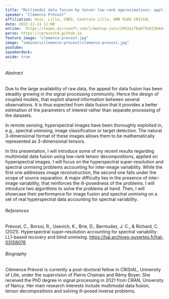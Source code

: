 ```yaml
---
title: "Multimodal data fusion by tensor low-rank approximations: applications in remote sensing"
speaker: "Clémence Prévost"
affiliation: Univ. Lille, CNRS, Centrale Lille, UMR 9189 CRIStAL
date: 2022-11-11 11:00
online:  https://teams.microsoft.com/l/meetup-join/19%3a178a6f926336444088eb120e42476f36%40thread.tacv2/1641214133727?context=%7b%22Tid%22%3a%2261f3e3b8-9b52-433a-a4eb-c67334ce54d5%22%2c%22Oid%22%3a%22e7e16d6d-f879-4a2c-9797-8c1ec43541f4%22%7d
perso: https://cprevost4.github.io
feature_image: "clemence-prevost.jpg"
image: "seminars/clemence-prevost/clemence-prevost.jpg"
youtube: 
speakerdeck: 
aside: true
---
```


###### Abstract

Due to the large availability of raw data, the appeal for data fusion has been
steadily growing in the signal processing community. Hence the design of coupled
models, that exploit shared information between several observations. It is thus
expected from data fusion that it provides a better estimation of the parameters
of interest rather than separate processing of the datasets.

In remote sensing, hyperspectral images have been thoroughly exploited in, e.g.,
spectral unmixing, image classification or target detection. The natural
3-dimensional format of these images allows them to be mathematically
represented as 3-dimensional tensors.

In this presentation, I will introduce some of my recent results regarding
multimodal data fusion using low-rank tensor decompositions, applied on
hyperspectral images. I will focus on the hyperspectral super-resolution and
spectral unmixing problems accounting for inter-image variability. While the
first one addresses image reconstruction, the second one falls under the scope
of source separation. A major difficulty lies in the presence of inter-image
variability, that reinforces the ill-posedness of the problems. I will introduce
two algorithms to solve the problems at hand. Then, I will showcase their
performance for image fusion and spectral unmixing on a set of real
hyperspectral data accounting for spectral variability.


###### References

Prévost, C., Borsoi, R., Usevich, K., Brie, D., Bermudez, J. C., & Richard, C.
(2021). Hyperspectral super-resolution accounting for spectral variability:
LL1-based recovery and blind unmixing.
https://hal.archives-ouvertes.fr/hal-03158076


###### Biography

Clémence Prévost is currently a post-doctoral fellow in CRIStAL, University of
Lille, under the supervision of Pierre Chainais and Rémy Boyer. She received the
PhD degree in signal processing in 2021 from CRAN, University of Nancy. Her main
research interests include multimodal data fusion, tensor decompositions and
solving ill-posed inverse problems.

